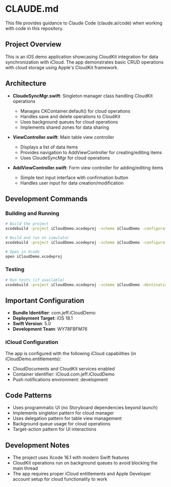 # CLAUDE.md

This file provides guidance to Claude Code (claude.ai/code) when working with code in this repository.

## Project Overview

This is an iOS demo application showcasing CloudKit integration for data synchronization with iCloud. The app demonstrates basic CRUD operations with cloud storage using Apple's CloudKit framework.

## Architecture

- **CloudeSyncMgr.swift**: Singleton manager class handling CloudKit operations
  - Manages CKContainer.default() for cloud operations
  - Handles save and delete operations to CloudKit
  - Uses background queues for cloud operations
  - Implements shared zones for data sharing

- **ViewController.swift**: Main table view controller
  - Displays a list of data items
  - Provides navigation to AddViewController for creating/editing items
  - Uses CloudeSyncMgr for cloud operations

- **AddViewController.swift**: Form view controller for adding/editing items
  - Simple text input interface with confirmation button
  - Handles user input for data creation/modification

## Development Commands

### Building and Running
```bash
# Build the project
xcodebuild -project iCloudDemo.xcodeproj -scheme iCloudDemo -configuration Debug build

# Build and run on simulator
xcodebuild -project iCloudDemo.xcodeproj -scheme iCloudDemo -configuration Debug -destination 'platform=iOS Simulator,name=iPhone 15' build

# Open in Xcode
open iCloudDemo.xcodeproj
```

### Testing
```bash
# Run tests (if available)
xcodebuild -project iCloudDemo.xcodeproj -scheme iCloudDemo -destination 'platform=iOS Simulator,name=iPhone 15' test
```

## Important Configuration

- **Bundle Identifier**: com.jeff.iCloudDemo
- **Deployment Target**: iOS 18.1
- **Swift Version**: 5.0
- **Development Team**: WY78FBFM76

### iCloud Configuration
The app is configured with the following iCloud capabilities (in iCloudDemo.entitlements):
- CloudDocuments and CloudKit services enabled
- Container identifier: iCloud.com.jeff.iCloudDemo
- Push notifications environment: development

## Code Patterns

- Uses programmatic UI (no Storyboard dependencies beyond launch)
- Implements singleton pattern for cloud manager
- Uses delegation pattern for table view management
- Background queue usage for cloud operations
- Target-action pattern for UI interactions

## Development Notes

- The project uses Xcode 16.1 with modern Swift features
- CloudKit operations run on background queues to avoid blocking the main thread
- The app requires proper iCloud entitlements and Apple Developer account setup for cloud functionality to work